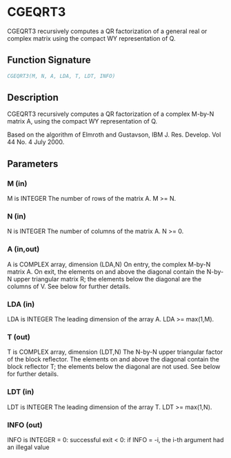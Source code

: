# CGEQRT3

CGEQRT3 recursively computes a QR factorization of a general real or complex matrix using the compact WY representation of Q.

## Function Signature

```fortran
CGEQRT3(M, N, A, LDA, T, LDT, INFO)
```

## Description


 CGEQRT3 recursively computes a QR factorization of a complex M-by-N matrix A,
 using the compact WY representation of Q.

 Based on the algorithm of Elmroth and Gustavson,
 IBM J. Res. Develop. Vol 44 No. 4 July 2000.

## Parameters

### M (in)

M is INTEGER The number of rows of the matrix A. M >= N.

### N (in)

N is INTEGER The number of columns of the matrix A. N >= 0.

### A (in,out)

A is COMPLEX array, dimension (LDA,N) On entry, the complex M-by-N matrix A. On exit, the elements on and above the diagonal contain the N-by-N upper triangular matrix R; the elements below the diagonal are the columns of V. See below for further details.

### LDA (in)

LDA is INTEGER The leading dimension of the array A. LDA >= max(1,M).

### T (out)

T is COMPLEX array, dimension (LDT,N) The N-by-N upper triangular factor of the block reflector. The elements on and above the diagonal contain the block reflector T; the elements below the diagonal are not used. See below for further details.

### LDT (in)

LDT is INTEGER The leading dimension of the array T. LDT >= max(1,N).

### INFO (out)

INFO is INTEGER = 0: successful exit < 0: if INFO = -i, the i-th argument had an illegal value

